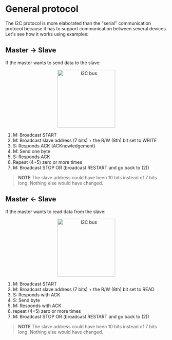 # General protocol

The I2C protocol is more elaborated than the "serial" communication protocol
because it has to support communication between several devices. Let's see how
it works using examples:

## **M**aster -> **S**lave

If the master wants to send data to the slave:

<p align="center">
<img height=180 title="I2C bus" src="https://upload.wikimedia.org/wikipedia/commons/3/3e/I2C.svg">
</p>

1. M: Broadcast START
2. M: Broadcast slave address (7 bits) + the R/W (8th) bit set to WRITE
3. S: Responds ACK (ACKnowledgement)
4. M: Send one byte
5. S: Responds ACK
6. Repeat (4+5) zero or more times
7. M: Broadcast STOP OR (broadcast RESTART and go back to (2))

> **NOTE** The slave address could have been 10 bits instead of 7 bits long.
> Nothing else would have changed.

## **M**aster <- **S**lave

If the master wants to read data from the slave:

<p align="center">
<img height=180 title="I2C bus" src="https://upload.wikimedia.org/wikipedia/commons/3/3e/I2C.svg">
</p>

1. M: Broadcast START
2. M: Broadcast slave address (7 bits) + the R/W (8th) bit set to READ
3. S: Responds with ACK
4. S: Send byte
5. M: Responds with ACK
6. repeat (4+5) zero or more times
7. M: Broadcast STOP OR (broadcast RESTART and go back to (2))

> **NOTE** The slave address could have been 10 bits instead of 7 bits long.
> Nothing else would have changed.
